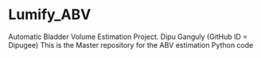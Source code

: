 # Lumify_ABV
Automatic Bladder Volume Estimation Project. Dipu Ganguly (GitHub ID = Dipugee)
This is the Master repository for the ABV estimation Python code 
